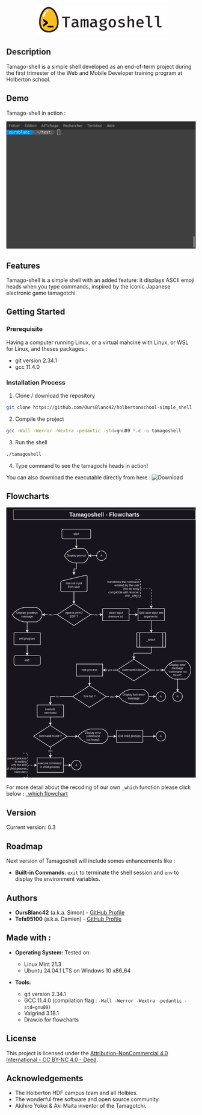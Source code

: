 <p align="center">
  <img src="docs/images/tamagoshell.png" alt="Tamagoshell Logo">
</p>


## Description
Tamago-shell is a simple shell developed as an end-of-term project during the first trimester of the Web and Mobile Developer training program at Holberton school.


## Demo
Tamago-shell in action :

![Tamago-shell Demo](docs/images/demo.gif)


## Features
Tamago-shell is a simple shell with an added feature: it displays ASCII emoji heads when you type commands, inspired by the iconic Japanese electronic game tamagotchi.


## Getting Started

### Prerequisite
Having a computer running Linux, or a virtual mahcine with Linux, or WSL for Linux, and theses packages :
- git version 2.34.1
- gcc 11.4.0

### Installation Process
 1. Clone / download the repository
```bash
git clone https://github.com/OursBlanc42/holbertonschool-simple_shell
```
 2. Compile the project
```bash
gcc -Wall -Werror -Wextra -pedantic -std=gnu89 *.c -o tamagoshell
```
3. Run the shell
```bash
./tamagoshell
```
4. Type command to see the tamagochi heads in action!

You can also download the executable directly from here : 
![Download]([https://raw.githubusercontent.com/<utilisateur>/<dépôt>/<branche>/<chemin_vers_le_fichier>](https://github.com/OursBlanc42/holbertonschool-simple_shell/raw/d423abac7d6e29a5da657f13036d794b47d594a6/tamagoshell))



## Flowcharts
![Tamago-shell Flowchart](docs/flowcharts/tamagoshell.jpg)

For more detail about the recoding of our own `_which` function please click below :
[_which flowchart](https://github.com/OursBlanc42/holbertonschool-simple_shell/blob/main/docs/flowcharts/_which.jpg)



## Version
Current version: 0.3


## Roadmap
Next version of Tamagoshell will include somes enhancements like :
- **Built-in Commands**: `exit` to terminate the shell session and `env` to display the environment variables.


## Authors
- **OursBlanc42** (a.k.a. Simon) - [GitHub Profile](https://github.com/oursblanc42)
- **Tefa95100** (a.k.a. Damien) - [GitHub Profile](https://github.com/tefa95100)


## Made with :
- **Operating System:** Tested on:
    - Linux Mint 21.3
    - Ubuntu 24.04.1 LTS on Windows 10 x86_64 

- **Tools:** 
    - git version 2.34.1
    - GCC 11.4.0  (compilation flag : `-Wall -Werror -Wextra -pedantic -std=gnu89`)
    - Valgrind 3.18.1
    - Draw.io for flowcharts


## License
This project is licensed under the [Attribution-NonCommercial 4.0 International - CC BY-NC 4.0 - Deed](https://creativecommons.org/licenses/by-nc/4.0/).


## Acknowledgements
- The Holberton HDF campus team and all Holbies.
- The wonderful free software and open source community.
- Akihiro Yokoi & Aki Maita inventor of the Tamagotchi.




